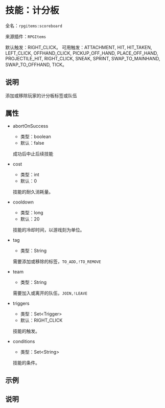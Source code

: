 # 技能：计分板

<!-- 本文件是通过游戏内 `/rpgitem gen-wiki` 命令生成的。 -->
<!-- 请只在对应的 "beginCustomXXXX" 与 "endCustomXXXX" 间编辑。  -->
<!-- 如果您想修改技能或其属性的描述， -->
<!-- 请修改 "resources/lang/zh_CN.yml" 中对应的项。 -->

全名：`rpgitems:scoreboard`

来源插件：`RPGItems`

默认触发：RIGHT_CLICK。
可用触发：ATTACHMENT, HIT, HIT_TAKEN, LEFT_CLICK, OFFHAND_CLICK, PICKUP_OFF_HAND, PLACE_OFF_HAND, PROJECTILE_HIT, RIGHT_CLICK, SNEAK, SPRINT, SWAP_TO_MAINHAND, SWAP_TO_OFFHAND, TICK。

<!-- beginCustomHeader -->
<!-- endCustomHeader -->

## 说明

添加或移除玩家的计分板标签或队伍
<!-- beginCustomDescription -->
<!-- endCustomDescription -->

## 属性

* abortOnSuccess

  * 类型：boolean
  * 默认：false

  成功后中止后续技能

* cost

  * 类型：int
  * 默认：0

  技能的耐久消耗量。

* cooldown

  * 类型：long
  * 默认：20

  技能的冷却时间，以游戏刻为单位。

* tag

  * 类型：String

  需要添加或移除的标签，`TO_ADD,!TO_REMOVE`

* team

  * 类型：String

  需要加入或离开的队伍，`JOIN,!LEAVE`

* triggers

  * 类型：Set&lt;Trigger&gt;
  * 默认：RIGHT_CLICK

  技能的触发。

* conditions

  * 类型：Set&lt;String&gt;

  技能的条件。

<!-- beginCustomProperties -->
<!-- endCustomProperties -->

## 示例

<!-- beginCustomExample -->
<!-- endCustomExample -->

## 说明

<!-- beginCustomNote -->
<!-- endCustomNote -->